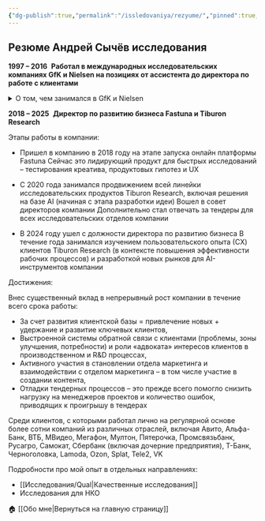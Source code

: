 ```yaml
---
{"dg-publish":true,"permalink":"/issledovaniya/rezyume/","pinned":true,"dgShowLocalGraph":true}
---
```



## Резюме Андрей Сычёв исследования

  **1997 – 2016**  **Работал в международных исследовательских компаниях GfK и Nielsen на позициях от ассистента до директора по работе с клиентами** 

<details>

  <summary>О том, чем занимался в GfK и Nielsen  </summary>

  

- **GfK** Принимал активное участие в развитии «с нуля» HealthCare Research – (исследования фармацевтического рынка), руководил направлением исследований безрецептурных препаратов

- **GfK** Отвечал за развитие методик New Product Development –  исследования для успешного вывода новых продуктов на рынки 

- **GfK** Руководил исследовательской командой в подразделении потребительских панелей

- **Nielsen** Развил с нуля направление автомобильных исследований в Nielsen - работал напрямую с японскими производителями

  

</details>


**2018 – 2025**  **Директор по развитию бизнеса Fastuna и Tiburon Research**

Этапы работы в компании:

- Пришел в компанию в 2018 году на этапе запуска онлайн платформы Fastuna Сейчас это лидирующий продукт для быстрых исследований – тестирования креатива, продуктовых гипотез и UX 

- С 2020 года занимался продвижением всей линейки исследовательских продуктов Tiburon Research, включая решения на базе AI (начиная с этапа разработки идеи) Вошел в совет директоров компании Дополнительно стал отвечать за тендеры для всех исследовательских отделов компании

- В 2024 году ушел с должности директора по развитию бизнеса В течение года занимался изучением пользовательского опыта (СX) клиентов Tiburon Research (в контексте повышения эффективности рабочих процессов) и разработкой новых рынков для AI-инструментов компании

Достижения:

Внес существенный вклад в непрерывный рост компании в течение всего срока работы:   

- За счет развития клиентской базы = привлечение  новых + удержание и развитие ключевых клиентов,
- Выстроенной системы обратной связи с клиентами (проблемы, зоны улучшения, потребности) и роли «адвоката» интересов клиентов в производственном и R&D процессах,
- Активного участия в становлении отдела маркетинга и взаимодействии с отделом маркетинга – в том числе участие в создании контента,
- Отладки тендерных процессов – это прежде всего помогло снизить нагрузку на менеджеров проектов и количество ошибок, приводящих к проигрышу в тендерах


Среди клиентов, с которыми работал лично на регулярной основе более сотни компаний из различных отраслей, включая Авито, Альфа-Банк, ВТБ, МВидео, Мегафон, Мултон, Пятерочка, Промсвязьбанк, Русагро, Самокат,  Сбербанк (включая дочерние предприятия), Т-Банк, Черноголовка, Lamoda, Ozon, Splat, Tele2, VK

Подробности про мой опыт в отдельных направлениях:
- [[Исследования/Qual\|Качественные исследования]]
- Исследования для НКО  


 🏠 [[Обо мне\|Вернуться на главную страницу]] 